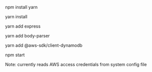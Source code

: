 npm install yarn

yarn install

yarn add express

yarn add body-parser

yarn add @aws-sdk/client-dynamodb

npm start

Note: currently reads AWS access credentials from system config file
